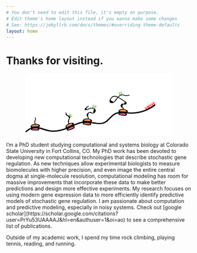 ```yaml
---
# You don't need to edit this file, it's empty on purpose.
# Edit theme's home layout instead if you wanna make some changes
# See: https://jekyllrb.com/docs/themes/#overriding-theme-defaults
layout: home
---
```

<h1> Thanks for visiting.</h1>
<p align="center">
<img  src="/assets/translation_fig.png" alt="rectangle" style="width: 400px" />
</p>
I’m a PhD student studying computational and systems biology at Colorado State University in Fort Collins, CO.
My PhD work has been devoted to developing new computational technologies that describe stochastic gene regulation. 
As new techniques allow experimental biologists to measure biomolecules with higher precision, and even image the entire central dogma at single-molecule resolution, computational modeling has room for massive improvements that incorporate these data to make better predictions and design more effective experiments. 
My research focuses on using modern gene expression data to more efficiently identify predictive models of stochastic gene regulation. 
I am passionate about computation and predictive modeling, especially in noisy systems. Check out [google scholar](https://scholar.google.com/citations?user=PrYu53UAAAAJ&hl=en&authuser=1&oi=ao) to see a comprehensive list of publications.


Outside of my academic work, I spend my time rock climbing, playing tennis, reading, and running. 
